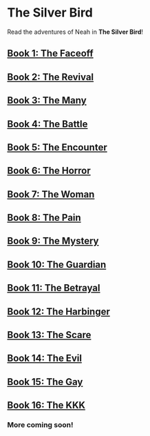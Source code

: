 # The Silver Bird

Read the adventures of Neah in **The Silver Bird**!

## [Book 1: The Faceoff](/Book1.md)

## [Book 2: The Revival](/Book2.md)

## [Book 3: The Many](/Book3.md)

## [Book 4: The Battle](/Book4.md)

## [Book 5: The Encounter](/Book5.md)

## [Book 6: The Horror](/Book6.md)

## [Book 7: The Woman](/Book7.md)

## [Book 8: The Pain](/Book8.md)

## [Book 9: The Mystery](/Book9.md)

## [Book 10: The Guardian](/Book10.md)

## [Book 11: The Betrayal](/Book11.md)

## [Book 12: The Harbinger](/Book12.md)

## [Book 13: The Scare](/Book13.md)

## [Book 14: The Evil](/Book14.md)

## [Book 15: The Gay](/Book15.md)

## [Book 16: The KKK](/Book16.md)


### More coming soon!
